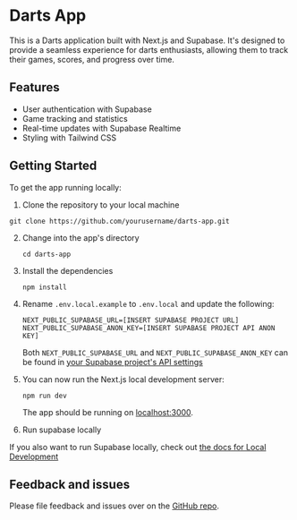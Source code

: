 # Darts App

This is a Darts application built with Next.js and Supabase. It's designed to provide a seamless experience for darts enthusiasts, allowing them to track their games, scores, and progress over time.

## Features

- User authentication with Supabase
- Game tracking and statistics
- Real-time updates with Supabase Realtime
- Styling with Tailwind CSS

## Getting Started

To get the app running locally:

1. Clone the repository to your local machine

```
git clone https://github.com/yourusername/darts-app.git
```

2. Change into the app's directory

   ```
   cd darts-app
   ```

3. Install the dependencies

   ```
   npm install
   ```

4. Rename `.env.local.example` to `.env.local` and update the following:

   ```
   NEXT_PUBLIC_SUPABASE_URL=[INSERT SUPABASE PROJECT URL]
   NEXT_PUBLIC_SUPABASE_ANON_KEY=[INSERT SUPABASE PROJECT API ANON KEY]
   ```

   Both `NEXT_PUBLIC_SUPABASE_URL` and `NEXT_PUBLIC_SUPABASE_ANON_KEY` can be found in [your Supabase project's API settings](https://app.supabase.com/project/_/settings/api)

5. You can now run the Next.js local development server:

   ```
   npm run dev
   ```

   The app should be running on [localhost:3000](http://localhost:3000/).

6. Run supabase locally

If you also want to run Supabase locally, check out [the docs for Local Development](https://supabase.com/docs/guides/getting-started/local-development)

## Feedback and issues

Please file feedback and issues over on the [GitHub repo](https://github.com/axelcedercreutz/darts-app/issues/new).

